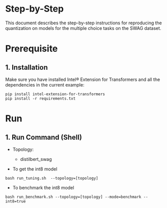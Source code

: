 Step-by-Step
=========

This document describes the step-by-step instructions for reproducing the quantization on models for the multiple choice tasks on the SWAG dataset.

# Prerequisite
## 1. Installation

Make sure you have installed Intel® Extension for Transformers and all the dependencies in the current example:

```shell
pip install intel-extension-for-transformers
pip install -r requirements.txt
```

# Run

## 1. Run Command (Shell)

- Topology:
   - distilbert_swag

- To get the int8 model

```
bash run_tuning.sh  --topology=[topology]
```

- To benchmark the int8 model


```
bash run_benchmark.sh --topology=[topology] --mode=benchmark --int8=true
```